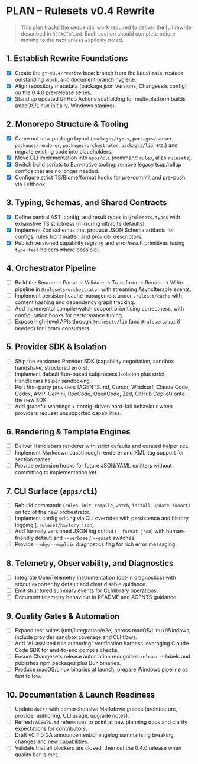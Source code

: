 # PLAN – Rulesets v0.4 Rewrite

> This plan tracks the sequential work required to deliver the full rewrite described in `REFACTOR.md`. Each section should complete before moving to the next unless explicitly noted.

## 1. Establish Rewrite Foundations
- [x] Create the `gt-v0.4/rewrite` base branch from the latest `main`, restack outstanding work, and document branch hygiene.
- [x] Align repository metadata (package.json versions, Changesets config) on the 0.4.0 pre-release series.
- [x] Stand up updated GitHub Actions scaffolding for multi-platform builds (macOS/Linux initially, Windows staging).

## 2. Monorepo Structure & Tooling
- [x] Carve out new package layout (`packages/types`, `packages/parser`, `packages/renderer`, `packages/orchestrator`, `packages/lib`, etc.) and migrate existing code into placeholders.
- [x] Move CLI implementation into `apps/cli` (command `rules`, alias `rulesets`).
- [x] Switch build scripts to Bun-native tooling; remove legacy tsup/rollup configs that are no longer needed.
- [x] Configure strict TS/Biome/format hooks for pre-commit and pre-push via Lefthook.

## 3. Typing, Schemas, and Shared Contracts
- [x] Define central AST, config, and result types in `@rulesets/types` with exhaustive TS strictness (mirroring ultracite defaults).
- [x] Implement Zod schemas that produce JSON Schema artifacts for configs, rules front matter, and provider descriptors.
- [x] Publish versioned capability registry and error/result primitives (using `type-fest` helpers where possible).

## 4. Orchestrator Pipeline
- [ ] Build the Source → Parse → Validate → Transform → Render → Write pipeline in `@rulesets/orchestrator` with streaming AsyncIterable events.
- [ ] Implement persistent cache management under `.ruleset/cache` with content hashing and dependency graph tracking.
- [ ] Add incremental compile/watch support prioritising correctness, with configuration hooks for performance tuning.
- [ ] Expose high-level APIs through `@rulesets/lib` (and `@rulesets/api` if needed) for library consumers.

## 5. Provider SDK & Isolation
- [ ] Ship the versioned Provider SDK (capability negotiation, sandbox handshake, structured errors).
- [ ] Implement default Bun-based subprocess isolation plus strict Handlebars helper sandboxing.
- [ ] Port first-party providers (AGENTS.md, Cursor, Windsurf, Claude Code, Codex, AMP, Gemini, RooCode, OpenCode, Zed, GitHub Copilot) onto the new SDK.
- [ ] Add graceful warnings + config-driven hard-fail behaviour when providers request unsupported capabilities.

## 6. Rendering & Template Engines
- [ ] Deliver Handlebars renderer with strict defaults and curated helper set.
- [ ] Implement Markdown passthrough renderer and XML-tag support for section names.
- [ ] Provide extension hooks for future JSON/YAML emitters without committing to implementation yet.

## 7. CLI Surface (`apps/cli`)
- [ ] Rebuild commands (`rules init`, `compile`, `watch`, `install`, `update`, `import`) on top of the new orchestrator.
- [ ] Implement config editing via CLI overrides with persistence and history logging (`.ruleset/history.json`).
- [ ] Add formally versioned JSON log output (`--format json`) with human-friendly default and `--verbose` / `--quiet` switches.
- [ ] Provide `--why/--explain` diagnostics flag for rich error messaging.

## 8. Telemetry, Observability, and Diagnostics
- [ ] Integrate OpenTelemetry instrumentation (opt-in diagnostics) with stdout exporter by default and clear disable guidance.
- [ ] Emit structured summary events for CLI/library operations.
- [ ] Document telemetry behaviour in README and AGENTS guidance.

## 9. Quality Gates & Automation
- [ ] Expand test suites (unit/integration/e2e) across macOS/Linux/Windows; include provider sandbox coverage and CLI flows.
- [ ] Add “AI-assisted rule authoring” verification harness leveraging Claude Code SDK for end-to-end compile checks.
- [ ] Ensure Changesets release automation recognises `release:*` labels and publishes npm packages plus Bun binaries.
- [ ] Produce macOS/Linux binaries at launch, prepare Windows pipeline as fast follow.

## 10. Documentation & Launch Readiness
- [ ] Update `docs/` with comprehensive Markdown guides (architecture, provider authoring, CLI usage, upgrade notes).
- [ ] Refresh `AGENTS.md` references to point at new planning docs and clarify expectations for contributors.
- [ ] Draft v0.4.0 GA announcement/changelog summarising breaking changes and new capabilities.
- [ ] Validate that all blockers are closed, then cut the 0.4.0 release when quality bar is met.

